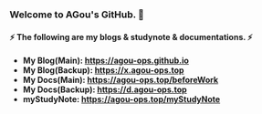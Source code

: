 ### Welcome to AGou's GitHub. 👋

#### ⚡ The following are my blogs & studynote & documentations. ⚡ 

- **My Blog(Main): https://agou-ops.github.io**
- **My Blog(Backup): https://x.agou-ops.top**
- **My Docs(Main): https://agou-ops.top/beforeWork**
- **My Docs(Backup): https://d.agou-ops.top**
- **myStudyNote: https://agou-ops.top/myStudyNote**

<!--
**AGou-ops/AGou-ops** is a ✨ _special_ ✨ repository because its `README.md` (this file) appears on your GitHub profile.

Here are some ideas to get you started:

- 🔭 I’m currently working on ...
- 🌱 I’m currently learning ...
- 👯 I’m looking to collaborate on ...
- 🤔 I’m looking for help with ...
- 💬 Ask me about ...
- 📫 How to reach me: ...
- 😄 Pronouns: ...
- ⚡ Fun fact: ...
-->
